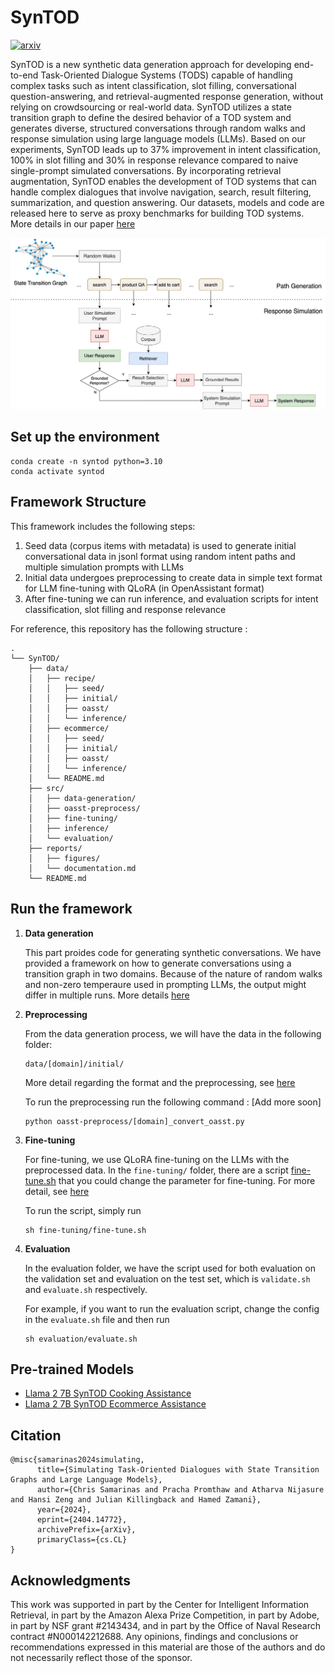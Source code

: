 # SynTOD
[![arxiv](https://img.shields.io/badge/arXiv-2404.14772-b31b1b.svg)](https://arxiv.org/abs/2404.14772)

SynTOD is a new synthetic data generation approach for developing end-to-end Task-Oriented Dialogue Systems (TODS) capable of handling complex tasks such as intent classification, slot filling, conversational question-answering, and retrieval-augmented response generation, without relying on crowdsourcing or real-world data. SynTOD utilizes a state transition graph to define the desired behavior of a TOD system and generates diverse, structured conversations through random walks and response simulation using large language models (LLMs). Based on our experiments, SynTOD leads up to 37% improvement in intent classification, 100% in slot filling and 30% in response relevance compared to naive single-prompt simulated conversations. By incorporating retrieval augmentation, SynTOD enables the development of TOD systems that can handle complex dialogues that involve navigation, search, result filtering, summarization, and question answering. Our datasets, models and code are released here to serve as proxy benchmarks for building TOD systems. More details in our paper [here](https://arxiv.org/abs/2404.14772)

![framework diagram](syntod-framework.png)

## Set up the environment

```
conda create -n syntod python=3.10
conda activate syntod
```

## Framework Structure

This framework includes the following steps:

1. Seed data (corpus items with metadata) is used to generate initial conversational data in jsonl format using random intent paths and multiple simulation prompts with LLMs
2. Initial data undergoes preprocessing to create data in simple text format for LLM fine-tuning with QLoRA (in OpenAssistant format)
3. After fine-tuning we can run inference, and evaluation scripts for intent classification, slot filling and response relevance

For reference, this repository has the following structure :

```
.
└── SynTOD/
    ├── data/
    │   ├── recipe/
    │   │   ├── seed/
    │   │   ├── initial/
    │   │   ├── oasst/
    │   │   └── inference/
    │   ├── ecommerce/
    │   │   ├── seed/
    │   │   ├── initial/
    │   │   ├── oasst/
    │   │   └── inference/
    │   └── README.md
    ├── src/
    │   ├── data-generation/
    │   ├── oasst-preprocess/
    │   ├── fine-tuning/
    │   ├── inference/
    │   └── evaluation/
    ├── reports/
    │   ├── figures/
    │   └── documentation.md
    └── README.md
```

## Run the framework

1. **Data generation**

    This part proides code for generating synthetic conversations. We have provided a framework on how to generate conversations using a transition graph in two domains. 
Because of the nature of random walks and non-zero temperaure used in prompting LLMs, the output might differ in multiple runs. More details [here](src/data-generation/README.md)

2. **Preprocessing**

   From the data generation process, we will have the data in the following folder:

   ```
   data/[domain]/initial/
   ```

   More detail regarding the format and the preprocessing, see [here](src/evaluation/README.md)

   To run the preprocessing run the following command : [Add more soon]

   ```
   python oasst-preprocess/[domain]_convert_oasst.py
   ```

3. **Fine-tuning**

   For fine-tuning, we use QLoRA fine-tuning on the LLMs with the preprocessed data. In the `fine-tuning/` folder, there are a script [fine-tune.sh](src/fine-tuning/fine-tune.sh) that you could change the parameter for fine-tuning. For more detail, see [here](src/fine-tuning/README.md)

   To run the script, simply run

   ```
   sh fine-tuning/fine-tune.sh
   ```

4. **Evaluation**

   In the evaluation folder, we have the script used for both evaluation on the validation set and evaluation on the test set, which is `validate.sh` and `evaluate.sh` respectively.

   For example, if you want to run the evaluation script, change the config in the `evaluate.sh` file and then run

   ```
   sh evaluation/evaluate.sh
   ```

## Pre-trained Models

- [Llama 2 7B SynTOD Cooking Assistance](https://huggingface.co/umass/llama-2-7b-syntod-cooking-assistance)
- [Llama 2 7B SynTOD Ecommerce Assistance](https://huggingface.co/umass/llama-2-7b-syntod-ecommerce-assistance)

## Citation

```
@misc{samarinas2024simulating,
      title={Simulating Task-Oriented Dialogues with State Transition Graphs and Large Language Models}, 
      author={Chris Samarinas and Pracha Promthaw and Atharva Nijasure and Hansi Zeng and Julian Killingback and Hamed Zamani},
      year={2024},
      eprint={2404.14772},
      archivePrefix={arXiv},
      primaryClass={cs.CL}
}
```

## Acknowledgments

This work was supported in part by the Center for Intelligent Information Retrieval, in
part by the Amazon Alexa Prize Competition, in part by Adobe, in part by NSF grant
#2143434, and in part by the Office of Naval Research contract #N000142212688. Any
opinions, findings and conclusions or recommendations expressed in this material are those
of the authors and do not necessarily reflect those of the sponsor.
